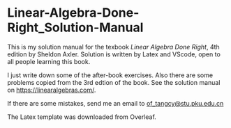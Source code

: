 # Linear-Algebra-Done-Right_Solution-Manual

This is my solution manual for the texbook *Linear Algebra Done Right*, 4th edition by Sheldon Axler.
Solution is written by Latex and VScode, open to all people learning this book.

I just write down some of the after-book exercises.
Also there are some problems copied from the 3rd edtion of the book.
See the solution manual on https://linearalgebras.com/.

If there are some mistakes, send me an email to of_tangcy@stu.pku.edu.cn

The Latex template was downloaded from Overleaf.
